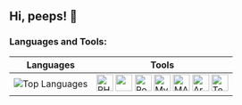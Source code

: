## Hi, peeps! 👋

### Languages and Tools:

| Languages                               | Tools                                                      |
|-----------------------------------------|------------------------------------------------------------|
| ![Top Languages](https://github-readme-stats.vercel.app/api/top-langs/?username=zhintappp&layout=compact&bg_color=ffffff&title_color=ff69b4&text_color=ff69b4) | <img src="https://upload.wikimedia.org/wikipedia/commons/2/27/PHP-logo.svg" alt="PHP" width="30" height="30" />   <img src="https://upload.wikimedia.org/wikipedia/commons/c/c3/Python-logo-notext.svg" width="30" height="30" /> <img src="https://upload.wikimedia.org/wikipedia/commons/c/c2/Power_BI_logo.svg" alt="Power BI" width="30" height="30" /> <img src="https://upload.wikimedia.org/wikipedia/commons/d/dd/MySQL_logo.svg" alt="MySQL" width="30" height="30" /> <img src="https://upload.wikimedia.org/wikipedia/commons/2/21/Matlab_Logo.png" alt="MATLAB" width="30" height="30" /> <img src="https://upload.wikimedia.org/wikipedia/commons/8/87/Arduino_Logo.svg" alt="Arduino IDE" width="30" height="30" /> <img src="https://upload.wikimedia.org/wikipedia/commons/2/2d/Tensorflow_logo.svg" alt="TensorFlow" width="30" height="30" /> |
